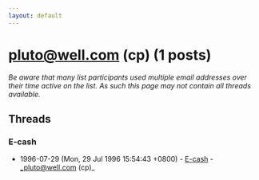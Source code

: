 ```yaml
---
layout: default
---
```


# pluto@well.com (cp) (1 posts)

_Be aware that many list participants used multiple email addresses over their time active on the list. As such this page may not contain all threads available._

## Threads

### E-cash
+ 1996-07-29 (Mon, 29 Jul 1996 15:54:43 +0800) - [E-cash](/archive/1996/07/20f8ff2cd213d077e3a866787645293f79ceaf8e787a6c1db3ae0fff9b6c5914) - _pluto@well.com (cp)_

